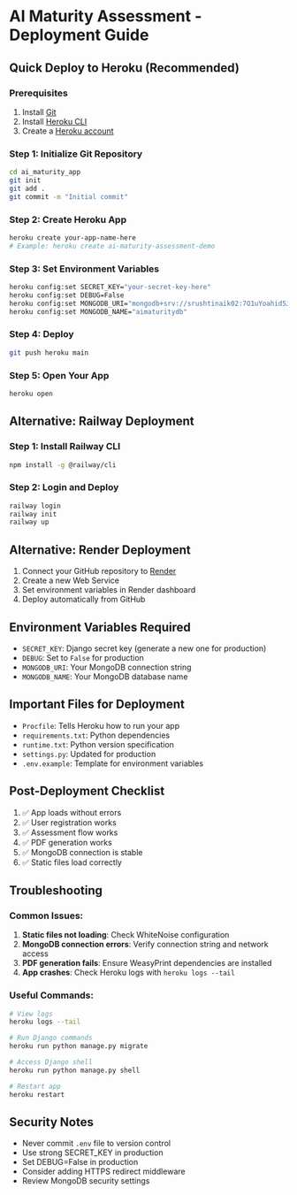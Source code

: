 # AI Maturity Assessment - Deployment Guide

## Quick Deploy to Heroku (Recommended)

### Prerequisites
1. Install [Git](https://git-scm.com/)
2. Install [Heroku CLI](https://devcenter.heroku.com/articles/heroku-cli)
3. Create a [Heroku account](https://signup.heroku.com/)

### Step 1: Initialize Git Repository
```bash
cd ai_maturity_app
git init
git add .
git commit -m "Initial commit"
```

### Step 2: Create Heroku App
```bash
heroku create your-app-name-here
# Example: heroku create ai-maturity-assessment-demo
```

### Step 3: Set Environment Variables
```bash
heroku config:set SECRET_KEY="your-secret-key-here"
heroku config:set DEBUG=False
heroku config:set MONGODB_URI="mongodb+srv://srushtinaik02:7O1uYoahid5JPyxU@aimaturitydb.ydjlbe8.mongodb.net/"
heroku config:set MONGODB_NAME="aimaturitydb"
```

### Step 4: Deploy
```bash
git push heroku main
```

### Step 5: Open Your App
```bash
heroku open
```

## Alternative: Railway Deployment

### Step 1: Install Railway CLI
```bash
npm install -g @railway/cli
```

### Step 2: Login and Deploy
```bash
railway login
railway init
railway up
```

## Alternative: Render Deployment

1. Connect your GitHub repository to [Render](https://render.com)
2. Create a new Web Service
3. Set environment variables in Render dashboard
4. Deploy automatically from GitHub

## Environment Variables Required

- `SECRET_KEY`: Django secret key (generate a new one for production)
- `DEBUG`: Set to `False` for production
- `MONGODB_URI`: Your MongoDB connection string
- `MONGODB_NAME`: Your MongoDB database name

## Important Files for Deployment

- `Procfile`: Tells Heroku how to run your app
- `requirements.txt`: Python dependencies
- `runtime.txt`: Python version specification
- `settings.py`: Updated for production
- `.env.example`: Template for environment variables

## Post-Deployment Checklist

1. ✅ App loads without errors
2. ✅ User registration works
3. ✅ Assessment flow works
4. ✅ PDF generation works
5. ✅ MongoDB connection is stable
6. ✅ Static files load correctly

## Troubleshooting

### Common Issues:
1. **Static files not loading**: Check WhiteNoise configuration
2. **MongoDB connection errors**: Verify connection string and network access
3. **PDF generation fails**: Ensure WeasyPrint dependencies are installed
4. **App crashes**: Check Heroku logs with `heroku logs --tail`

### Useful Commands:
```bash
# View logs
heroku logs --tail

# Run Django commands
heroku run python manage.py migrate

# Access Django shell
heroku run python manage.py shell

# Restart app
heroku restart
```

## Security Notes

- Never commit `.env` file to version control
- Use strong SECRET_KEY in production
- Set DEBUG=False in production
- Consider adding HTTPS redirect middleware
- Review MongoDB security settings